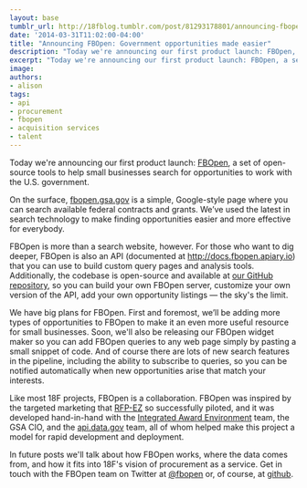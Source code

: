 ```yaml
---
layout: base
tumblr_url: http://18fblog.tumblr.com/post/81293178801/announcing-fbopen-government-opportunities-made-easier
date: '2014-03-31T11:02:00-04:00'
title: "Announcing FBOpen: Government opportunities made easier"
description: "Today we're announcing our first product launch: FBOpen, a set of open-source tools to help small businesses search for opportunities to work with the U.S. government."
excerpt: "Today we're announcing our first product launch: FBOpen, a set of open-source tools to help small businesses search for opportunities to work with the U.S. government."
image: 
authors:
- alison
tags:
- api
- procurement
- fbopen
- acquisition services
- talent
---
```


Today we're announcing our first product launch:
[FBOpen](https://fbopen.gsa.gov/), a set of open-source tools to help
small businesses search for opportunities to work with the U.S.
government.

On the surface, [fbopen.gsa.gov](https://fbopen.gsa.gov/) is a simple,
Google-style page where you can search available federal contracts and
grants. We’ve used the latest in search technology to make finding
opportunities easier and more effective for everybody.

FBOpen is more than a search website, however. For those who want to dig
deeper, FBOpen is also an API (documented at
<http://docs.fbopen.apiary.io>) that you can use to build custom query
pages and analysis tools. Additionally, the codebase is open-source and
available at [our GitHub repository](https://github.com/18f/fbopen), so
you can build your own FBOpen server, customize your own version of the
API, add your own opportunity listings — the sky's the limit.

We have big plans for FBOpen. First and foremost, we’ll be adding more
types of opportunities to FBOpen to make it an even more useful resource
for small businesses. Soon, we'll also be releasing our FBOpen widget
maker so you can add FBOpen queries to any web page simply by pasting a
small snippet of code. And of course there are lots of new search
features in the pipeline, including the ability to subscribe to queries,
so you can be notified automatically when new opportunities arise that
match your interests.

Like most 18F projects, FBOpen is a collaboration. FBOpen was inspired
by the targeted marketing that [RFP-EZ](http://rfpez.sba.gov) so
successfully piloted, and it was developed hand-in-hand with the
[Integrated Award Environment](http://www.gsa.gov/iae) team, the GSA
CIO, and the [api.data.gov](http://api.data.gov) team, all of whom
helped make this project a model for rapid development and deployment.

In future posts we'll talk about how FBOpen works, where the data comes
from, and how it fits into 18F's vision of procurement as a service. Get
in touch with the FBOpen team on Twitter at
[@fbopen](https://twitter.com/fbopen) or, of course, at
[github](https://github.com/18f/fbopen).
